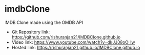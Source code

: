 # imdbClone
IMDB Clone made using the OMDB API

- Git Repository link: https://github.com/rishuranjan21/IMDBClone.github.io
- Video link: https://www.youtube.com/watch?v=dkJJ08oO_Iw
- Hosted link: https://rishuranjan21.github.io/IMDBClone.github.io
